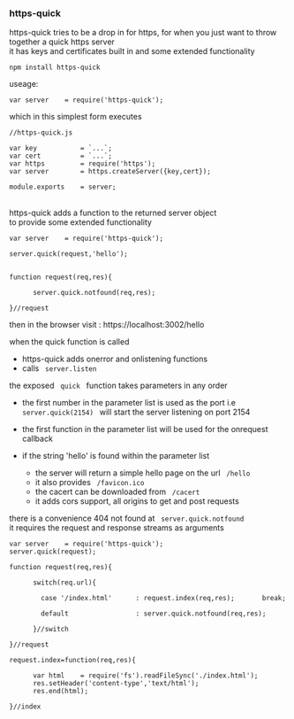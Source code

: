 
<h3>https-quick</h3>

https-quick tries to be a drop in for https,
for when you just want to throw together a quick https server<br>
it has keys and certificates built in and some extended functionality


    npm install https-quick
    
    
useage:


    var server    = require('https-quick');
    
    
which in this simplest form executes


    //https-quick.js
    
    var key           = `...`;
    var cert          = `...`;
    var https         = require('https');
    var server        = https.createServer({key,cert});
    
    module.exports    = server;
    
    
<br>
https-quick adds a function to the returned server object<br>
to provide some extended functionality


    var server    = require('https-quick');
    
    server.quick(request,'hello');
    
    
    function request(req,res){
    
          server.quick.notfound(req,res);
          
    }//request
    
    
then in the browser visit :  https://localhost:3002/hello


when the quick function is called<br>

- https-quick adds onerror and onlistening functions
- calls <code> server.listen </code>


the exposed <code> quick </code> function takes parameters in any order

- the first number in the parameter list is used as the port
  i.e <code> server.quick(2154) </code> will start the server
  listening on port 2154
  
- the first function in the parameter list will be used for the
  onrequest callback
  
- if the string 'hello' is found within the parameter list

  - the server will return a simple hello page on the url <code> /hello </code>
  - it also provides <code> /favicon.ico </code>
  - the cacert can be downloaded from <code> /cacert </code>
  - it adds cors support, all origins to get and post requests
  
  
there is a convenience 404 not found at <code> server.quick.notfound </code>
it requires the request and response streams as arguments


    var server    = require('https-quick');
    server.quick(request);
    
    function request(req,res){
    
          switch(req.url){
          
            case '/index.html'      : request.index(req,res);       break;
            
            default                 : server.quick.notfound(req,res);
            
          }//switch
          
    }//request
    
    request.index=function(req,res){
    
          var html    = require('fs').readFileSync('./index.html');
          res.setHeader('content-type','text/html');
          res.end(html);
          
    }//index
    
    
    
    